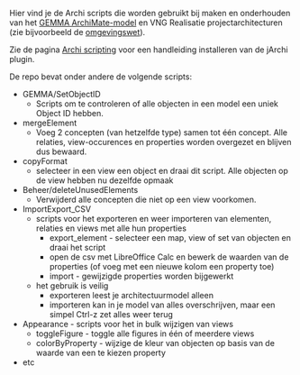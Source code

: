
Hier vind je de Archi scripts die worden gebruikt bij maken en onderhouden van het [GEMMA ArchiMate-model](https://github.com/VNG-Realisatie/GEMMA-Archi-repository) en VNG Realisatie projectarchitecturen (zie bijvoorbeeld de [omgevingswet](https://github.com/VNG-Realisatie/Omgevingswet-Archi-repository)).

Zie de pagina [Archi scripting](https://redactie.gemmaonline.nl/index.php/Archi_scripting) voor een handleiding installeren van de jArchi plugin.


De repo bevat onder andere de volgende scripts:

-   GEMMA/SetObjectID
    -   Scripts om te controleren of alle objecten in een model een uniek Object ID hebben.
-   mergeElement
    -   Voeg 2 concepten (van hetzelfde type) samen tot één concept. Alle relaties, view-occurences en properties worden overgezet en blijven dus bewaard.
-   copyFormat
    -   selecteer in een view een object en draai dit script. Alle objecten op de view hebben nu dezelfde opmaak
-   Beheer/deleteUnusedElements
    -   Verwijderd alle concepten die niet op een view voorkomen.
-   ImportExport_CSV
    -   scripts voor het exporteren en weer importeren van elementen, relaties en views met alle hun properties
        -   export_element - selecteer een map, view of set van objecten en draai het script
        -   open de csv met LibreOffice Calc en bewerk de waarden van de properties (of voeg met een nieuwe kolom een property toe)
        -   import - gewijzigde properties worden bijgewerkt
    -   het gebruik is veilig
        -   exporteren leest je architectuurmodel alleen
        -   importeren kan in je model van alles overschrijven, maar een simpel Ctrl-z zet alles weer terug 
-   Appearance - scripts voor het in bulk wijzigen van views
    -   toggleFigure - toggle alle figures in één of meerdere views
    -   colorByProperty - wijzige de kleur van objecten op basis van de waarde van een te kiezen property
-   etc